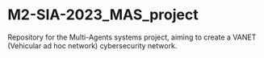 # M2-SIA-2023_MAS_project
Repository for the Multi-Agents systems project, aiming to create a VANET (Vehicular ad hoc network) cybersecurity network.
